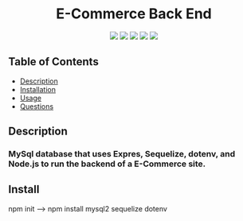 <h1 align="center">E-Commerce Back End</h1>

<p align="center">
<img src="https://img.shields.io/badge/Javascript-brightgreen"/>
<img src="https://img.shields.io/badge/Mysql-red"/>
<img src="https://img.shields.io/badge/Node.js-success"/>
<img src="https://img.shields.io/badge/Sequelize-blue"/>  
<img src="https://img.shields.io/badge/Insomnia-orange"/>
</p>

## Table of Contents
- [Description](#description)
- [Installation](#install)
- [Usage](#usage)
- [Questions](#questions)

## Description
### MySql database that uses Expres, Sequelize, dotenv, and Node.js to run the backend of a E-Commerce site.

## Install
npm init  --> npm install mysql2 sequelize dotenv